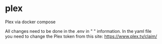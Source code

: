 # plex
Plex via docker compose

All changes need to be done in the .env in " " information.
In the yaml file you need to change the Plex token from this site:
https://www.plex.tv/claim/
